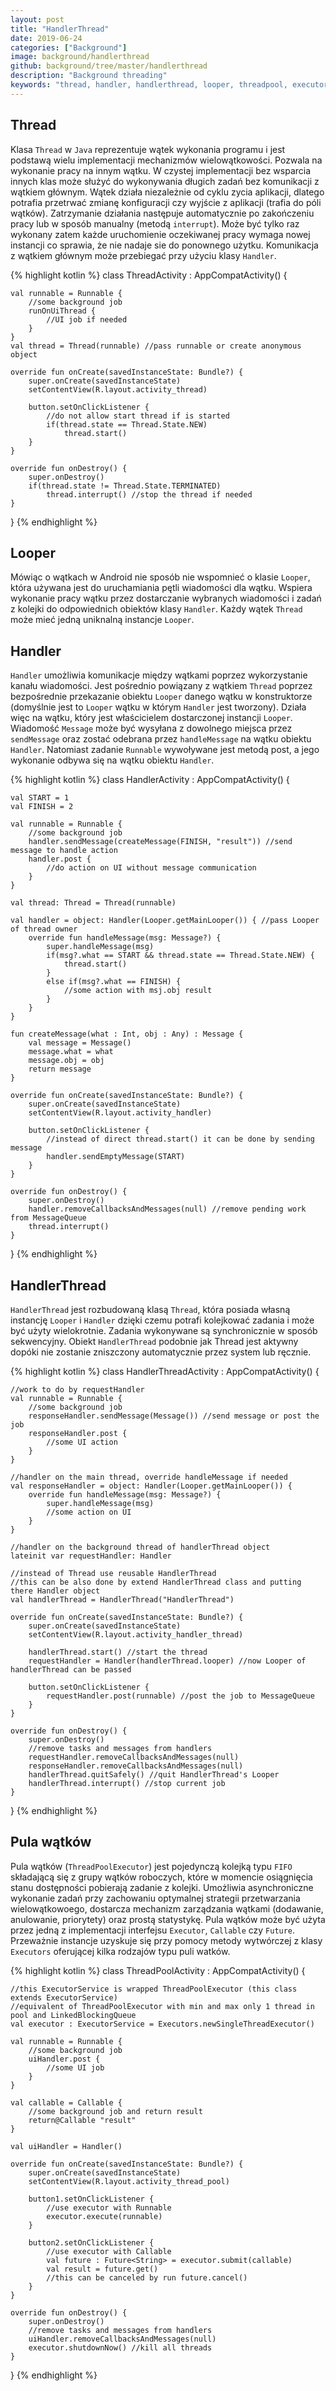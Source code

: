 ```yaml
---
layout: post
title: "HandlerThread"
date: 2019-06-24
categories: ["Background"]
image: background/handlerthread
github: background/tree/master/handlerthread
description: "Background threading"
keywords: "thread, handler, handlerthread, looper, threadpool, executor, runnable, callable, future, async, task, background, threading, android, programowanie, programming"
---
```


## Thread
Klasa `Thread` w `Java` reprezentuje wątek wykonania programu i jest podstawą wielu implementacji mechanizmów wielowątkowości. Pozwala na wykonanie pracy na innym wątku. W czystej implementacji bez wsparcia innych klas może służyć do wykonywania długich zadań bez komunikacji z wątkiem głównym. Wątek działa niezależnie od cyklu zycia aplikacji, dlatego potrafia przetrwać zmianę konfiguracji czy wyjście z aplikacji (trafia do póli wątków). Zatrzymanie działania następuje automatycznie po zakończeniu pracy lub w sposób manualny (metodą `interrupt`). Może być tylko raz wykonany zatem każde uruchomienie oczekiwanej pracy wymaga nowej instancji co sprawia, że nie nadaje sie do ponownego użytku. Komunikacja z wątkiem głównym może przebiegać przy użyciu klasy `Handler`.

{% highlight kotlin %}
class ThreadActivity : AppCompatActivity() {

    val runnable = Runnable {
        //some background job
        runOnUiThread { 
            //UI job if needed
        }
    }
    val thread = Thread(runnable) //pass runnable or create anonymous object

    override fun onCreate(savedInstanceState: Bundle?) {
        super.onCreate(savedInstanceState)
        setContentView(R.layout.activity_thread)

        button.setOnClickListener {
            //do not allow start thread if is started
            if(thread.state == Thread.State.NEW)
                thread.start()
        }
    }

    override fun onDestroy() {
        super.onDestroy()
        if(thread.state != Thread.State.TERMINATED)
            thread.interrupt() //stop the thread if needed
    }
}
{% endhighlight %}

## Looper
Mówiąc o wątkach w Android nie sposób nie wspomnieć o klasie `Looper`, która używana jest do uruchamiania pętli wiadomości dla wątku. Wspiera wykonanie pracy wątku przez dostarczanie wybranych wiadomości i zadań z kolejki do odpowiednich obiektów klasy `Handler`. Każdy wątek `Thread` może mieć jedną uniknalną instancje `Looper`.

## Handler
`Handler` umożliwia komunikacje między wątkami poprzez wykorzystanie kanału wiadomości. Jest pośrednio powiązany z wątkiem `Thread` poprzez bezpośrednie przekazanie obiektu `Looper` danego wątku w konstruktorze (domyślnie jest to `Looper` wątku w którym `Handler` jest tworzony). Działa więc na wątku, który jest właścicielem dostarczonej instancji `Looper`. Wiadomość `Message` może być wysyłana z dowolnego miejsca przez `sendMessage` oraz zostać odebrana przez `handleMessage` na wątku obiektu `Handler`. Natomiast zadanie `Runnable` wywoływane jest metodą post, a jego wykonanie odbywa się na wątku obiektu `Handler`.

{% highlight kotlin %}
class HandlerActivity : AppCompatActivity() {

    val START = 1
    val FINISH = 2

    val runnable = Runnable {
        //some background job
        handler.sendMessage(createMessage(FINISH, "result")) //send message to handle action
        handler.post { 
            //do action on UI without message communication
        }
    }

    val thread: Thread = Thread(runnable)

    val handler = object: Handler(Looper.getMainLooper()) { //pass Looper of thread owner
        override fun handleMessage(msg: Message?) {
            super.handleMessage(msg)
            if(msg?.what == START && thread.state == Thread.State.NEW) {
                thread.start()
            }
            else if(msg?.what == FINISH) {
                //some action with msj.obj result
            }
        }
    }

    fun createMessage(what : Int, obj : Any) : Message {
        val message = Message()
        message.what = what
        message.obj = obj
        return message
    }

    override fun onCreate(savedInstanceState: Bundle?) {
        super.onCreate(savedInstanceState)
        setContentView(R.layout.activity_handler)

        button.setOnClickListener {
            //instead of direct thread.start() it can be done by sending message
            handler.sendEmptyMessage(START)
        }
    }

    override fun onDestroy() {
        super.onDestroy()
        handler.removeCallbacksAndMessages(null) //remove pending work from MessageQueue
        thread.interrupt()
    }	
}
{% endhighlight %}

## HandlerThread
`HandlerThread` jest rozbudowaną klasą `Thread`, która posiada własną instancję `Looper` i `Handler` dzięki czemu potrafi kolejkować zadania i może być użyty wielokrotnie. Zadania wykonywane są synchronicznie w sposób sekwencyjny. Obiekt `HandlerThread` podobnie jak Thread jest aktywny dopóki nie zostanie zniszczony automatycznie przez system lub ręcznie.

{% highlight kotlin %}
class HandlerThreadActivity : AppCompatActivity() {

    //work to do by requestHandler
    val runnable = Runnable {
        //some background job
        responseHandler.sendMessage(Message()) //send message or post the job
        responseHandler.post { 
            //some UI action
        }
    }

    //handler on the main thread, override handleMessage if needed
    val responseHandler = object: Handler(Looper.getMainLooper()) {
        override fun handleMessage(msg: Message?) {
            super.handleMessage(msg)
            //some action on UI
        }
    }

    //handler on the background thread of handlerThread object
    lateinit var requestHandler: Handler

    //instead of Thread use reusable HandlerThread
    //this can be also done by extend HandlerThread class and putting there Handler object
    val handlerThread = HandlerThread("HandlerThread")
    
    override fun onCreate(savedInstanceState: Bundle?) {
        super.onCreate(savedInstanceState)
        setContentView(R.layout.activity_handler_thread)

        handlerThread.start() //start the thread
        requestHandler = Handler(handlerThread.looper) //now Looper of handlerThread can be passed

        button.setOnClickListener {
            requestHandler.post(runnable) //post the job to MessageQueue
        }
    }

    override fun onDestroy() {
        super.onDestroy()
        //remove tasks and messages from handlers
        requestHandler.removeCallbacksAndMessages(null)
        responseHandler.removeCallbacksAndMessages(null)
        handlerThread.quitSafely() //quit HandlerThread's Looper
        handlerThread.interrupt() //stop current job
    }
}
{% endhighlight %}

## Pula wątków
Pula wątków (`ThreadPoolExecutor`) jest pojedynczą kolejką typu `FIFO` składającą się z grupy wątków roboczych, które w momencie osiągnięcia stanu dostępności pobierają zadanie z kolejki. Umożliwia asynchroniczne wykonanie zadań przy zachowaniu optymalnej strategii przetwarzania wielowątkowoego, dostarcza mechanizm zarządzania wątkami (dodawanie, anulowanie, priorytety) oraz prostą statystykę. Pula wątków może być użyta przez jedną z implementacji interfejsu `Executor`, `Callable` czy `Future`. Przeważnie instancje uzyskuje się przy pomocy metody wytwórczej z klasy `Executors` oferującej kilka rodzajów typu puli watków.

{% highlight kotlin %}
class ThreadPoolActivity : AppCompatActivity() {

    //this ExecutorService is wrapped ThreadPoolExecutor (this class extends ExecutorService)
    //equivalent of ThreadPoolExecutor with min and max only 1 thread in pool and LinkedBlockingQueue
    val executor : ExecutorService = Executors.newSingleThreadExecutor()

    val runnable = Runnable {
        //some background job
        uiHandler.post {
            //some UI job
        }
    }

    val callable = Callable {
        //some background job and return result
        return@Callable "result"
    }

    val uiHandler = Handler()

    override fun onCreate(savedInstanceState: Bundle?) {
        super.onCreate(savedInstanceState)
        setContentView(R.layout.activity_thread_pool)

        button1.setOnClickListener {
            //use executor with Runnable        
            executor.execute(runnable)
        }

        button2.setOnClickListener {
            //use executor with Callable        
            val future : Future<String> = executor.submit(callable)
            val result = future.get()
            //this can be canceled by run future.cancel()
        }
    }

    override fun onDestroy() {
        super.onDestroy()
        //remove tasks and messages from handlers
        uiHandler.removeCallbacksAndMessages(null)
        executor.shutdownNow() //kill all threads
    }
}
{% endhighlight %}